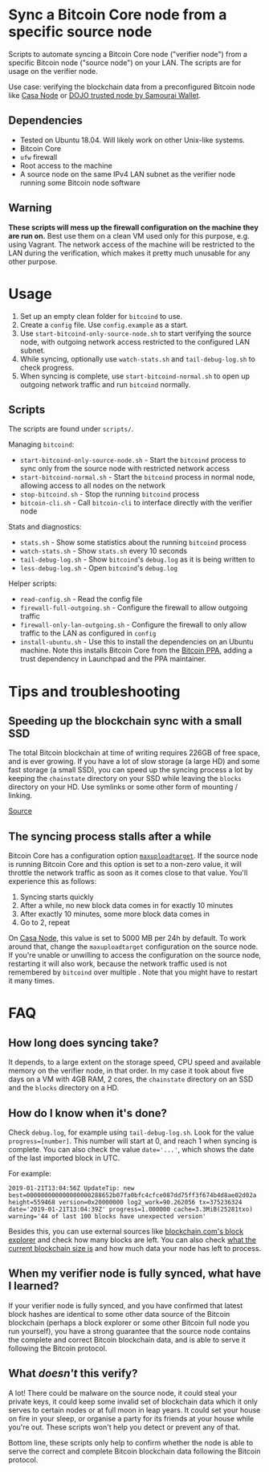 # Sync a Bitcoin Core node from a specific source node

Scripts to automate syncing a Bitcoin Core node ("verifier node") from a specific Bitcoin node ("source node") on your LAN. The scripts are for usage on the verifier node.

Use case: verifying the blockchain data from a preconfigured Bitcoin node like [Casa Node](https://keys.casa/lightning-bitcoin-node/) or [DOJO trusted node by Samourai Wallet](https://samouraiwallet.com/dojo).

## Dependencies

* Tested on Ubuntu 18.04. Will likely work on other Unix-like systems.
* Bitcoin Core
* `ufw` firewall
* Root access to the machine
* A source node on the same IPv4 LAN subnet as the verifier node running some Bitcoin node software

## Warning

**These scripts will mess up the firewall configuration on the machine they are run on.** Best use them on a clean VM used only for this purpose, e.g. using Vagrant. The network access of the machine will be restricted to the LAN during the verification, which makes it pretty much unusable for any other purpose.

# Usage

1. Set up an empty clean folder for `bitcoind` to use.
2. Create a `config` file. Use `config.example` as a start.
3. Use `start-bitcoind-only-source-node.sh` to start verifying the source node, with outgoing network access restricted to the configured LAN subnet.
4. While syncing, optionally use `watch-stats.sh` and `tail-debug-log.sh` to check progress.
5. When syncing is complete, use `start-bitcoind-normal.sh` to open up outgoing network traffic and run `bitcoind` normally.

## Scripts

The scripts are found under `scripts/`.

Managing `bitcoind`:

- `start-bitcoind-only-source-node.sh` - Start the `bitcoind` process to sync only from the source node with restricted network access
- `start-bitcoind-normal.sh` - Start the `bitcoind` process in normal node, allowing access to all nodes on the network
- `stop-bitcoind.sh` - Stop the running `bitcoind` process
- `bitcoin-cli.sh` - Call `bitcoin-cli` to interface directly with the verifier node

Stats and diagnostics:
- `stats.sh` - Show some statistics about the running `bitcoind` process
- `watch-stats.sh` - Show `stats.sh` every 10 seconds
- `tail-debug-log.sh` - Show `bitcoind`'s `debug.log` as it is being written to
- `less-debug-log.sh` - Open `bitcoind`'s `debug.log`

Helper scripts:
- `read-config.sh` - Read the config file
- `firewall-full-outgoing.sh` - Configure the firewall to allow outgoing traffic
- `firewall-only-lan-outgoing.sh` - Configure the firewall to only allow traffic to the LAN as configured in `config`
- `install-ubuntu.sh` - Use this to install the dependencies on an Ubuntu machine. Note this installs Bitcoin Core from the [Bitcoin PPA](https://launchpad.net/~bitcoin/+archive/ubuntu/bitcoin), adding a trust dependency in Launchpad and the PPA maintainer.

# Tips and troubleshooting

## Speeding up the blockchain sync with a small SSD

The total Bitcoin blockchain at time of writing requires 226GB of free space, and is ever growing. If you have a lot of slow storage (a large HD) and some fast storage (a small SSD), you can speed up the syncing process a lot by keeping the `chainstate` directory on your SSD while leaving the `blocks` directory on your HD. Use symlinks or some other form of mounting / linking.

[Source](https://www.reddit.com/r/Bitcoin/comments/7iaa3t/if_you_run_a_full_node_on_a_hdd_put_your/)

## The syncing process stalls after a while

Bitcoin Core has a configuration option [`maxuploadtarget`](https://bitcoin.org/en/full-node#reduce-traffic). If the source node is running Bitcoin Core and this option is set to a non-zero value, it will throttle the network traffic as soon as it comes close to that value. You'll experience this as follows:

1. Syncing starts quickly
2. After a while, no new block data comes in for exactly 10 minutes
3. After exactly 10 minutes, some more block data comes in
4. Go to 2, repeat

On [Casa Node](https://keys.casa/lightning-bitcoin-node/), this value is set to 5000 MB per 24h by default. To work around that, change the `maxuploadtarget` configuration on the source node. If you're unable or unwilling to access the configuration on the source node, restarting it will also work, because the network traffic used is not remembered by `bitcoind` over multiple . Note that you might have to restart it many times.

# FAQ

## How long does syncing take?

It depends, to a large extent on the storage speed, CPU speed and available memory on the verifier node, in that order. In my case it took about five days on a VM with 4GB RAM, 2 cores, the `chainstate` directory on an SSD and the `blocks` directory on a HD.

## How do I know when it's done?

Check `debug.log`, for example using `tail-debug-log.sh`. Look for the value `progress=[number]`. This number will start at 0, and reach 1 when syncing is complete. You can also check the value `date='...'`, which shows the date of the last imported block in UTC.

For example:

```
2019-01-21T13:04:56Z UpdateTip: new best=000000000000000000288652b07fa0bfc4cfce087dd75ff3f674b4d8ae02d02a height=559468 version=0x20000000 log2_work=90.262056 tx=375236324 date='2019-01-21T13:04:39Z' progress=1.000000 cache=3.3MiB(25281txo) warning='44 of last 100 blocks have unexpected version'
```

Besides this, you can use external sources like [blockchain.com's block explorer](https://www.blockchain.com/explorer) and check how many blocks are left. You can also check [what the current blockchain size is](https://www.blockchain.com/charts/blocks-size?timespan=all) and how much data your node has left to process.

## When my verifier node is fully synced, what have I learned?

If your verifier node is fully synced, and you have confirmed that latest block hashes are identical to some other data source of the Bitcoin blockchain (perhaps a block explorer or some other Bitcoin full node you run yourself), you have a strong guarantee that the source node contains the complete and correct Bitcoin blockchain data, and is able to serve it following the Bitcoin protocol.

## What *doesn't* this verify?

A lot! There could be malware on the source node, it could steal your private keys, it could keep some invalid set of blockchain data which it only serves to certain nodes or at full moon in leap years. It could set your house on fire in your sleep, or organise a party for its friends at your house while you're out. These scripts won't help you detect or prevent any of that.

Bottom line, these scripts only help to confirm whether the node is able to serve the correct and complete Bitcoin blockchain data following the Bitcoin protocol.


